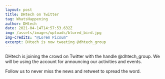 ```yaml
---
layout: post
title: DHtech on Twitter
tag: WhatsHappening
author: DHtech
date: 2021-04-14T14:57:53.632Z
img: /assets/images/uploads/blured_bird.jpg
img-credits: "@Lorem Picsum"
excerpt: DHtech is now tweeting @dhtech_group
---
```

DHtech is joining the crowd on Twitter with the handle @dhtech_group. We will be using the account for announcing our activities and events. 

Follow us to never miss the news and retweet to spread the word.